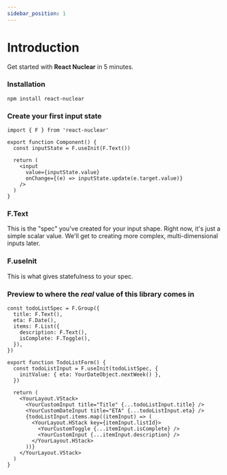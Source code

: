 ```yaml
---
sidebar_position: 1
---
```


# Introduction

Get started with **React Nuclear** in 5 minutes.

### Installation

```
npm install react-nuclear
```

### Create your first input state

```
import { F } from 'react-nuclear'

export function Component() {
  const inputState = F.useInit(F.Text())

  return (
    <input
      value={inputState.value}
      onChange={(e) => inputState.update(e.target.value)}
    />
  )
}
```

### F.Text

This is the "spec" you've created for your input shape. Right now, it's just a simple scalar value. We'll get to creating more complex, multi-dimensional inputs later.

### F.useInit

This is what gives statefulness to your spec.

### Preview to where the _real_ value of this library comes in

```
const todoListSpec = F.Group({
  title: F.Text(),
  eta: F.Date(),
  items: F.List({
    description: F.Text(),
    isComplete: F.Toggle(),
  }),
})

export function TodoListForm() {
  const todoListInput = F.useInit(todoListSpec, {
    initValue: { eta: YourDateObject.nextWeek() },
  })

  return (
    <YourLayout.VStack>
      <YourCustomInput title="Title" {...todoListInput.title} />
      <YourCustomDateInput title="ETA" {...todoListInput.eta} />
      {todoListInput.items.map((itemInput) => (
        <YourLayout.HStack key={itemInput.listId}>
          <YourCustomToggle {...itemInput.isComplete} />
          <YourCustomInput {...itemInput.description} />
        </YourLayout.HStack>
      ))}
    </YourLayout.VStack>
  )
}

```
